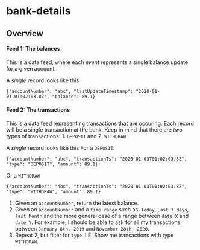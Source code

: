 # bank-details
## Overview 



#### Feed 1: The balances
This is a data feed, where each *event* represents a single balance update for a given account. 

A *single* record looks like this
```
{"accountNumber": "abc", "lastUpdateTimestamp": "2020-01-01T01:02:03.8Z", "balance": 89.1}
```

#### Feed 2: The transactions

This is a data feed representing transactions that are occuring. Each record will be a single transaction at the bank. Keep in mind that there are *two* types of transactions: 1. `DEPOSIT` and 2. `WITHDRAW`. 

A *single* record looks like this
For a `DEPOSIT`:
```
{"accountNumber": "abc", "transactionTs": "2020-01-03T01:02:03.8Z", "type": "DEPOSIT", "amount": 89.1}
```
Or a `WITHDRAW`
```
{"accountNumber": "abc", "transactionTs": "2020-01-03T01:02:03.8Z", "type": "WITHDRAW", "amount": 89.1}
```



1. Given an `accountNumber`, return the latest balance. 
2. Given an `accountNumber` and a `time range` such as: `Today`, `Last 7 days`, `last Month` and the more general case of a range between `date X` and `date Y`. For example, I should be able to ask for all my transactions between `January 8th, 2019` and `November 28th, 2020`.
3. Repeat 2, but filter for `type`. I.E. Show me transactions with type `WITHDRAW`. 


